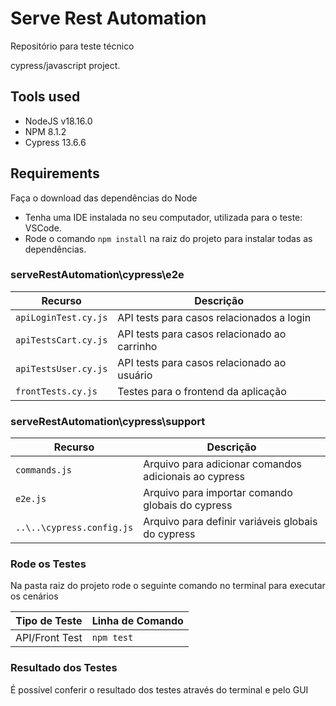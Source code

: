 # Serve Rest Automation
Repositório para teste técnico

cypress/javascript project.

## Tools used

* NodeJS v18.16.0
* NPM 8.1.2
* Cypress 13.6.6

## Requirements

Faça o download das dependências do Node

* Tenha uma IDE instalada no seu computador, utilizada para o teste: VSCode.
* Rode o comando `npm install` na raiz do projeto para instalar todas as dependências.

### serveRestAutomation\cypress\e2e

|  Recurso                       |  Descrição                                       |
|--------------------------------|--------------------------------------------------|
| `apiLoginTest.cy.js`           | API tests para casos relacionados a login        |
| `apiTestsCart.cy.js`           | API tests para casos relacionado ao carrinho     |
| `apiTestsUser.cy.js`           | API tests para casos relacionado ao usuário      |
| `frontTests.cy.js`             | Testes para o frontend da aplicação              |

### serveRestAutomation\cypress\support

|  Recurso                       |  Descrição                                               |
|--------------------------------|----------------------------------------------------------|
| `commands.js`                  | Arquivo para adicionar comandos adicionais ao cypress    |
| `e2e.js`                       | Arquivo para importar comando globais do cypress         |
| `..\..\cypress.config.js`      | Arquivo para definir variáveis globais do cypress        |

### Rode os Testes

Na pasta raiz do projeto rode o seguinte comando no terminal para executar os cenários

| Tipo de Teste           | Linha de Comando                                          |
|-------------------------|-----------------------------------------------------------|
| API/Front Test          | `npm test`                                                |


### Resultado dos Testes

É possível conferir o resultado dos testes através do terminal e pelo GUI

